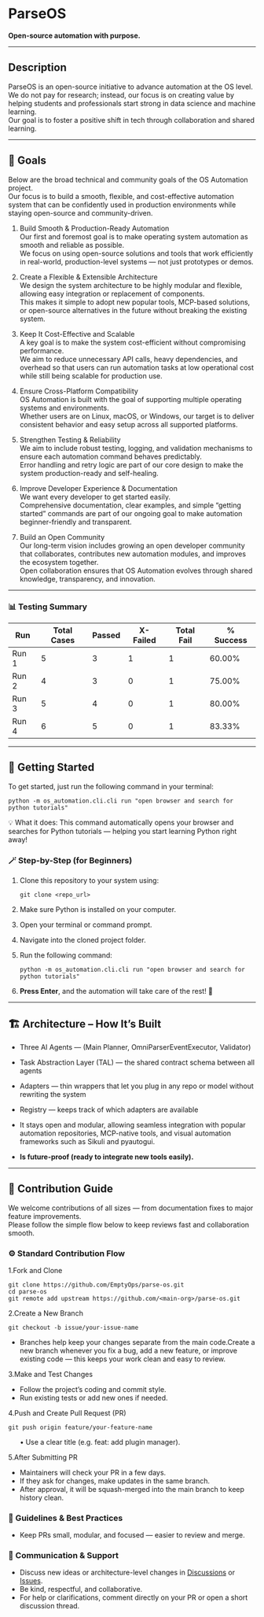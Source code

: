 # ParseOS  
**Open-source automation with purpose.**

---

## Description  
ParseOS is an open-source initiative to advance automation at the OS level.  
We do not pay for research; instead, our focus is on creating value by helping students and professionals start strong in data science and machine learning.  
Our goal is to foster a positive shift in tech through collaboration and shared learning.

---

## 🎯 Goals
Below are the broad technical and community goals of the OS Automation project.  
Our focus is to build a smooth, flexible, and cost-effective automation system that can be confidently used in production environments while staying open-source and community-driven.

1. Build Smooth & Production-Ready Automation  
Our first and foremost goal is to make operating system automation as smooth and reliable as possible.  
We focus on using open-source solutions and tools that work efficiently in real-world, production-level systems — not just prototypes or demos.

2. Create a Flexible & Extensible Architecture  
We design the system architecture to be highly modular and flexible, allowing easy integration or replacement of components.  
This makes it simple to adopt new popular tools, MCP-based solutions, or open-source alternatives in the future without breaking the existing system.

3. Keep It Cost-Effective and Scalable  
A key goal is to make the system cost-efficient without compromising performance.  
We aim to reduce unnecessary API calls, heavy dependencies, and overhead so that users can run automation tasks at low operational cost while still being scalable for production use.

4. Ensure Cross-Platform Compatibility  
OS Automation is built with the goal of supporting multiple operating systems and environments.  
Whether users are on Linux, macOS, or Windows, our target is to deliver consistent behavior and easy setup across all supported platforms.

5. Strengthen Testing & Reliability  
We aim to include robust testing, logging, and validation mechanisms to ensure each automation command behaves predictably.  
Error handling and retry logic are part of our core design to make the system production-ready and self-healing.

6. Improve Developer Experience & Documentation  
We want every developer to get started easily.  
Comprehensive documentation, clear examples, and simple “getting started” commands are part of our ongoing goal to make automation beginner-friendly and transparent.

7. Build an Open Community  
Our long-term vision includes growing an open developer community that collaborates, contributes new automation modules, and improves the ecosystem together.  
Open collaboration ensures that OS Automation evolves through shared knowledge, transparency, and innovation.

---

### 📊 Testing Summary  

| Run | Total Cases | Passed | X-Failed | Total Fail | % Success |
|-----|--------------|--------|-----------|-------------|------------|
| Run 1 | 5 | 3 | 1 | 1 | 60.00% |
| Run 2 | 4 | 3 | 0 | 1 | 75.00% |
| Run 3 | 5 | 4 | 0 | 1 | 80.00% |
| Run 4 | 6 | 5 | 0 | 1 | 83.33% |

---

## 🚀 Getting Started

To get started, just run the following command in your terminal:

```
python -m os_automation.cli.cli run "open browser and search for python tutorials"
```

💡 What it does:
This command automatically opens your browser and searches for Python tutorials — helping you start learning Python right away!


### 🪄 Step-by-Step (for Beginners)

1. Clone this repository to your system using:
   ```
   git clone <repo_url>
   ```
2. Make sure Python is installed on your computer.

3. Open your terminal or command prompt.

4. Navigate into the cloned project folder.

5. Run the following command:
   ```
   python -m os_automation.cli.cli run "open browser and search for python tutorials"
   ```
6. **Press Enter**, and the automation will take care of the rest! 🎉

---

## 🏗️ Architecture – How It’s Built

- Three AI Agents — (Main Planner, OmniParserEventExecutor, Validator)  
- Task Abstraction Layer (TAL) — the shared contract schema between all agents  
- Adapters — thin wrappers that let you plug in any repo or model without rewriting the system  
- Registry — keeps track of which adapters are available  

- It stays open and modular, allowing seamless integration with popular automation repositories, MCP-native tools, and visual automation frameworks such as Sikuli and pyautogui.

- **Is future-proof (ready to integrate new tools easily).**

---

## 🧩 Contribution Guide  
We welcome contributions of all sizes — from documentation fixes to major feature improvements.  
Please follow the simple flow below to keep reviews fast and collaboration smooth.

### ⚙️ Standard Contribution Flow  

1.Fork and Clone  

	git clone https://github.com/EmptyOps/parse-os.git  
	cd parse-os  
	git remote add upstream https://github.com/<main-org>/parse-os.git   

2.Create a New Branch  

	git checkout -b issue/your-issue-name  

- Branches help keep your changes separate from the main code.Create a new branch whenever you fix a bug, add a new feature, or improve existing code — this keeps your work clean and easy to review.

3.Make and Test Changes  

- Follow the project’s coding and commit style.  
- Run existing tests or add new ones if needed.

4.Push and Create Pull Request (PR)  

	git push origin feature/your-feature-name  

&nbsp;&nbsp;&nbsp;&nbsp;&nbsp;&nbsp;• Use a clear title (e.g. feat: add plugin manager).

5.After Submitting PR

- Maintainers will check your PR in a few days.
- If they ask for changes, make updates in the same branch.
- After approval, it will be squash-merged into the main branch to keep history clean.

### 🧠 Guidelines & Best Practices

- Keep PRs small, modular, and focused — easier to review and merge.

### 💬 Communication & Support

- Discuss new ideas or architecture-level changes in [Discussions](https://www.reddit.com/r/ParseOS/) or [Issues](https://github.com/EmptyOps/parse-os/issues).  
- Be kind, respectful, and collaborative.
- For help or clarifications, comment directly on your PR or open a short discussion thread.